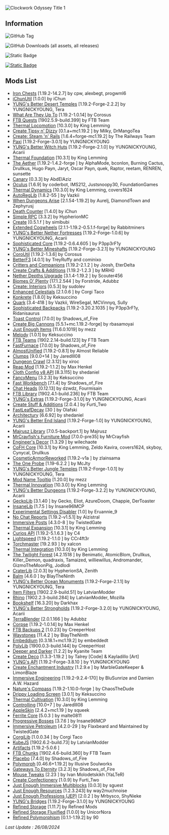 
![Clockwork Odyssey Title 1](https://github.com/user-attachments/assets/34f509eb-31fc-409b-8b5d-1ed4800ddab4)

## Information

![GitHub Tag](https://img.shields.io/github/v/tag/RLLanonymous/Clockwork-Odyssey-Modpack?sort=date&style=for-the-badge&logo=gitbook)

![GitHub Downloads (all assets, all releases)](https://img.shields.io/github/downloads/RLLanonymous/Clockwork-Odyssey-Modpack/total?style=for-the-badge&logo=github&color=%23209403)

![Static Badge](https://img.shields.io/badge/Latest%20Minecraft%20Version%20Supported-1.19.2-%2307b1e0?style=for-the-badge)

[![Static Badge](https://img.shields.io/badge/Modpack%20Wiki-%23555555?style=for-the-badge)](https://github.com/RLLanonymous/Clockwork-Odyssey-Modpack/wiki)





## Mods List

- [Iron Chests](https://www.curseforge.com/projects/228756) [1.19.2-14.2.7] by cpw, alexbegt, progwml6
- [iChunUtil](https://www.curseforge.com/projects/229060) [1.0.0] by iChun
- [YUNG's Better Desert Temples](https://www.curseforge.com/projects/631016) [1.19.2-Forge-2.2.2] by YUNGNICKYOUNG, Tera
- [What Are They Up To](https://www.curseforge.com/projects/945479) [1.19.2-1.0.14] by Corosus
- [FTB Quests](https://www.curseforge.com/projects/289412) [1902.5.9-build.399] by FTB Team
- [Thermal Locomotion](https://www.curseforge.com/projects/406959) [10.3.0] by King Lemming
- [Create Tipsy n' Dizzy](https://www.curseforge.com/projects/952062) [0.1.a+mc1.19.2
] by Milky, DrMangoTea
- [Create: Steam 'n' Rails](https://www.curseforge.com/projects/688231) [1.6.4+forge-mc1.19.2] by The Railways Team
- [Paxi](https://www.curseforge.com/projects/515708) [1.19.2-Forge-3.0.1] by YUNGNICKYOUNG
- [YUNG's Better Witch Huts](https://www.curseforge.com/projects/631401) [1.19.2-Forge-2.1.0] by YUNGNICKYOUNG, Acarii
- [Thermal Foundation](https://www.curseforge.com/projects/222880) [10.3.1] by King Lemming
- [The Aether](https://www.curseforge.com/projects/255308) [1.19.2-1.4.2-forge
] by AlphaMode, bconlon, Burning Cactus, Drullkus, Hugo Payn, Jaryt, Oscar Payn, quek, Raptor, reetam, RENREN, sunsette
- [Canary](https://www.curseforge.com/projects/665658) [0.3.3] by AbdElAziz
- [Oculus](https://www.curseforge.com/projects/581495) [1.6.9] by coderbot, IMS212, Justsnoopy30, FoundationGames
- [Thermal Dynamics](https://www.curseforge.com/projects/227443) [10.3.0] by King Lemming, covers1624
- [AutoRegLib](https://www.curseforge.com/projects/250363) [1.8.2-55
] by Vazkii
- [When Dungeons Arise](https://www.curseforge.com/projects/442508) [2.1.54-1.19.2] by Aurelj, DiamondTown and Zephyrusj
- [Death Counter](https://www.curseforge.com/projects/229068) [1.4.0] by iChun
- [Simple RPC](https://www.curseforge.com/projects/411816) [3.3.2] by HypherionMC
- [Create](https://www.curseforge.com/projects/328085) [0.5.1.f
] by simibubi
- [Extended Cogwheels](https://www.curseforge.com/projects/739973) [2.1.1-1.19.2-0.5.1.f-forge] by Rabbitminers
- [YUNG's Better Nether Fortresses](https://www.curseforge.com/projects/817651) [1.19.2-Forge-1.0.6] by YUNGNICKYOUNG, Acarii
- [Sophisticated Core](https://www.curseforge.com/projects/618298) [1.19.2-0.6.4.605
] by P3pp3rF1y
- [YUNG's Better Mineshafts](https://www.curseforge.com/projects/389665) [1.19.2-Forge-3.2.1] by YUNGNICKYOUNG
- [CoroUtil](https://www.curseforge.com/projects/237749) [1.19.2-1.3.6] by Corosus
- [BetterF3](https://www.curseforge.com/projects/401648) [4.0.1] by TreyRuffy and cominixo
- [Critters and Companions](https://www.curseforge.com/projects/574913) [1.19.2-2.1.2
] by Joosh, EterDelta
- [Create Crafts & Additions](https://www.curseforge.com/projects/439890) [1.19.2-1.2.3
] by MRH0
- [Nether Depths Upgrade](https://www.curseforge.com/projects/670011) [3.1.4-1.19.2
] by Scouter456
- [Biomes O' Plenty](https://www.curseforge.com/projects/220318) [17.1.2.544
] by Forstride, Adubbz
- [Create: Interiors](https://www.curseforge.com/projects/906239) [0.5.3] by sudolev
- [Enhanced Celestials](https://www.curseforge.com/projects/438447) [2.1.0.6
] by Corgi Taco
- [Konkrete](https://www.curseforge.com/projects/410295) [1.8.0] by Keksuccino
- [Quark](https://www.curseforge.com/projects/243121) [3.4-418
] by Vazkii, WireSegal, MCVinnyq, Sully
- [Sophisticated Backpacks](https://www.curseforge.com/projects/422301) [1.19.2-3.20.2.1035
] by P3pp3rF1y, Ridanisaurus
- [Toast Control](https://www.curseforge.com/projects/271740) [7.0.0] by Shadows_of_Fire
- [Create Big Cannons](https://www.curseforge.com/projects/646668) [5.5.1+mc.1.19.2-forge] by rbasamoyai
- [Just Enough Items](https://www.curseforge.com/projects/238222) [11.6.0.1019] by mezz
- [Melody](https://www.curseforge.com/projects/938643) [1.0.1] by Keksuccino
- [FTB Teams](https://www.curseforge.com/projects/404468) [1902.2.14-build.123] by FTB Team
- [FastFurnace](https://www.curseforge.com/projects/299540) [7.0.0] by Shadows_of_Fire
- [AlmostUnified](https://www.curseforge.com/projects/633823) [1.19.2-0.8.1] by Almost Reliable
- [Clumps](https://www.curseforge.com/projects/256717) [9.0.0+14
] by Jaredlll08
- [Dungeon Crawl](https://www.curseforge.com/projects/324973) [2.3.12] by xiroc
- [Reap Mod](https://www.curseforge.com/projects/244256) [1.19.2-1.1.2] by Max Henkel
- [Cloth Config v8 API](https://www.curseforge.com/projects/348521) [8.3.115] by shedaniel
- [FancyMenu](https://www.curseforge.com/projects/367706) [3.2.3] by Keksuccino
- [Fast Workbench](https://www.curseforge.com/projects/288885) [7.1.4] by Shadows_of_Fire
- [Chat Heads](https://www.curseforge.com/projects/407206) [0.12.13] by dzwdz, Fourmisain
- [FTB Library](https://www.curseforge.com/projects/404465) [1902.4.1-build.236] by FTB Team
- [YUNG's Extras](https://www.curseforge.com/projects/480006) [1.19.2-Forge-3.1.0] by YUNGNICKYOUNG, Acarii
- [Create Stuff & Additions](https://www.curseforge.com/projects/466792) [2.0.4.] by Furti_Two
- [FastLeafDecay](https://www.curseforge.com/projects/230976) [30
] by Olafski
- [Architectury](https://www.curseforge.com/projects/419699) [6.6.92] by shedaniel
- [YUNG's Better End Island](https://www.curseforge.com/projects/901344) [1.19.2-Forge-1.0] by YUNGNICKYOUNG, Acarii
- [Majrusz Library](https://www.curseforge.com/projects/437409) [7.0.5-backport.1] by Majrusz
- [MrCrayfish's Furniture Mod](https://www.curseforge.com/projects/55438) [7.0.0-pre35] by MrCrayfish
- [Engineer's Decor](https://www.curseforge.com/projects/313866) [1.3.29
] by wilechaote
- [CoFH Core](https://www.curseforge.com/projects/69162) [10.3.1] by King Lemming, Zeldo Kavira, covers1624, skyboy, Cynycal, Drullkus
- [CosmeticArmorReworked](https://www.curseforge.com/projects/237307) [1.19.2-v1a
] by zlainsama
- [The One Probe](https://www.curseforge.com/projects/245211) [1.19-6.2.2
] by McJty
- [YUNG's Better Jungle Temples](https://www.curseforge.com/projects/897669) [1.19.2-Forge-1.0.1] by YUNGNICKYOUNG, Tera
- [Mod Name Tooltip](https://www.curseforge.com/projects/238747) [1.20.0] by mezz
- [Thermal Innovation](https://www.curseforge.com/projects/291737) [10.3.0] by King Lemming
- [YUNG's Better Dungeons](https://www.curseforge.com/projects/510089) [1.19.2-Forge-3.2.2] by YUNGNICKYOUNG, Acarii
- [GeckoLib](https://www.curseforge.com/projects/388172) [3.1.40
] by Gecko, Eliot, AzureDoom, Chappie, DerToaster
- [InsaneLib](https://www.curseforge.com/projects/465109) [1.7.5
] by Insane96MCP
- [Experimental Settings Disabler](https://www.curseforge.com/projects/926083) [1.0] by Eruannie_9
- [No Chat Reports](https://www.curseforge.com/projects/634062) [1.19.2-v1.5.1] by Aizistral
- [Immersive Posts](https://www.curseforge.com/projects/314645) [4.3.0-8
] by TwistedGate
- [Thermal Expansion](https://www.curseforge.com/projects/69163) [10.3.1] by King Lemming
- [Curios API](https://www.curseforge.com/projects/309927) [1.19.2-5.1.6.3
] by C4
- [Lightspeed](https://modrinth.com/mod/US93mifm) [1.19.2-1.1.0
] by CCr4ft3r
- [Torchmaster](https://www.curseforge.com/projects/254268) [19.2.93
] by xalcon
- [Thermal Integration](https://www.curseforge.com/projects/626708) [10.3.0] by King Lemming
- [The Twilight Forest](https://www.curseforge.com/projects/227639) [4.2.1518
] by Benimatic, AtomicBlom, Drullkus, Killer_Demon, quadraxis, Tamaized, williewillus, Andromander, GizmoTheMoonPig, Jodlodi
- [CraterLib](https://www.curseforge.com/projects/867099) [2.0.3] by HypherionSA, Zenith
- [Balm](https://www.curseforge.com/projects/531761) [4.6.0
] by BlayTheNinth
- [YUNG's Better Ocean Monuments](https://www.curseforge.com/projects/689238) [1.19.2-Forge-2.1.1] by YUNGNICKYOUNG, Tera
- [Item Filters](https://www.curseforge.com/projects/309674) [1902.2.9-build.51] by LatvianModder
- [Rhino](https://www.curseforge.com/projects/416294) [1902.2.3-build.284] by LatvianModder, Mozilla
- [Bookshelf](https://www.curseforge.com/projects/228525) [16.3.20] by Darkhax
- [YUNG's Better Strongholds](https://www.curseforge.com/projects/465575) [1.19.2-Forge-3.2.0] by YUNGNICKYOUNG, Acarii
- [TerraBlender](https://www.curseforge.com/projects/563928) [2.0.1.166
] by Adubbz
- [Corpse](https://www.curseforge.com/projects/316582) [1.19.2-1.0.14] by Max Henkel
- [FTB Backups 2](https://www.curseforge.com/projects/622737) [1.0.23] by CreeperHost
- [Waystones](https://www.curseforge.com/projects/245755) [11.4.2
] by BlayTheNinth
- [Embeddium](https://www.curseforge.com/projects/908741) [0.3.18.1+mc1.19.2] by embeddedt
- [PolyLib](https://www.curseforge.com/projects/576589) [1900.0.3-build.144] by CreeperHost
- [Deeper and Darker](https://www.curseforge.com/projects/659011) [1.2.2] by Kyanite Team
- [Create Deco](https://www.curseforge.com/projects/509285) [1.3.3-1.19.2
] by Talrey [Code] & Kayladillo [Art]
- [YUNG's API](https://www.curseforge.com/projects/421850) [1.19.2-Forge-3.8.10
] by YUNGNICKYOUNG
- [Create Enchantment Industry](https://www.curseforge.com/projects/688768) [1.2.9.e
] by MarbleGateKeeper & LimonBlaze
- [Immersive Engineering](https://www.curseforge.com/projects/231951) [1.19.2-9.2.4-170] by BluSunrize and Damien A.W. Hazard
- [Nature's Compass](https://www.curseforge.com/projects/252848) [1.19.2-1.10.0-forge
] by ChaosTheDude
- [Drippy Loading Screen](https://www.curseforge.com/projects/511770) [3.0.1] by Keksuccino
- [Thermal Cultivation](https://www.curseforge.com/projects/271835) [10.3.0] by King Lemming
- [Controlling](https://www.curseforge.com/projects/250398) [10.0+7
] by Jaredlll08
- [AppleSkin](https://www.curseforge.com/projects/248787) [2.4.2+mc1.19
] by squeek
- [Ferrite Core](https://www.curseforge.com/projects/429235) [5.0.3
] by malte0811
- [Progressive Bosses](https://www.curseforge.com/projects/289466) [3.7.6
] by Insane96MCP
- [Immersive Petroleum](https://www.curseforge.com/projects/268250) [4.2.0-29
] by Flaxbeard and Maintained by TwistedGate
- [CorgiLib](https://www.curseforge.com/projects/693313) [1.0.0.34
] by Corgi Taco
- [KubeJS](https://www.curseforge.com/projects/238086) [1902.6.2-build.73] by LatvianModder
- [Artifacts](https://www.curseforge.com/projects/312353) [1.19.2-5.0.6
]
- [FTB Chunks](https://www.curseforge.com/projects/314906) [1902.4.6-build.360] by FTB Team
- [Placebo](https://www.curseforge.com/projects/283644) [7.4.0] by Shadows_of_Fire
- [Polymorph](https://www.curseforge.com/projects/388800) [0.46.6+1.19.2] by Illusive Soulworks
- [Gateways To Eternity](https://www.curseforge.com/projects/417802) [3.2.3] by Shadows_of_Fire
- [Mouse Tweaks](https://www.curseforge.com/projects/60089) [2.23
] by Ivan Molodetskikh (YaLTeR)
- [Create Confectionery](https://www.curseforge.com/projects/531834) [1.0.9] by Furti_Two
- [Just Enough Immersive Multiblocks](https://www.curseforge.com/projects/634571) [0.0.3] by sguest
- [Just Enough Resources](https://www.curseforge.com/projects/240630) [1.2.3.243] by way2muchnoise
- [Just Enough Professions (JEP)](https://www.curseforge.com/projects/417645) [2.0.2
] by Mrbysco, ShyNieke
- [YUNG's Bridges](https://www.curseforge.com/projects/536660) [1.19.2-Forge-3.1.0] by YUNGNICKYOUNG
- [Refined Storage](https://www.curseforge.com/projects/243076) [1.11.7] by Refined Mods
- [Refined Storage Fluxified](https://www.curseforge.com/projects/383669) [1.0.0] by UnicorNora
- [Refined Polymorphism](https://www.curseforge.com/projects/943086) [0.1.1-1.19.2] by 90

 *Last Update : 26/08/2024*

